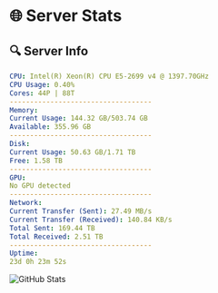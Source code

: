 # 🌐 Server Stats
## 🔍 Server Info
```yaml
CPU: Intel(R) Xeon(R) CPU E5-2699 v4 @ 1397.70GHz
CPU Usage: 0.40%
Cores: 44P | 88T
-----------------------------------
Memory:
Current Usage: 144.32 GB/503.74 GB
Available: 355.96 GB
-----------------------------------
Disk:
Current Usage: 50.63 GB/1.71 TB
Free: 1.58 TB
-----------------------------------
GPU:
No GPU detected
-----------------------------------
Network:
Current Transfer (Sent): 27.49 MB/s
Current Transfer (Received): 140.84 KB/s
Total Sent: 169.44 TB
Total Received: 2.51 TB
-----------------------------------
Uptime:
23d 0h 23m 52s
```
![GitHub Stats](https://img.shields.io/badge/Updated-2025-03-02_23:07:10-blue)
